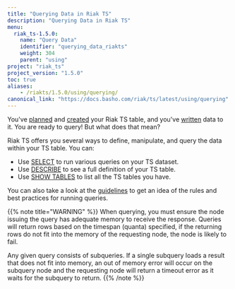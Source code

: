 ```yaml
---
title: "Querying Data in Riak TS"
description: "Querying Data in Riak TS"
menu:
  riak_ts-1.5.0:
    name: "Query Data"
    identifier: "querying_data_riakts"
    weight: 304
    parent: "using"
project: "riak_ts"
project_version: "1.5.0"
toc: true
aliases:
    - /riakts/1.5.0/using/querying/
canonical_link: "https://docs.basho.com/riak/ts/latest/using/querying"
---
```


[activating]: ../creating-activating/
[DESCRIBE]: describe/
[guidelines]: guidelines/
[planning]: ../planning/
[SELECT]: select/
[SHOW TABLES]: show-tables/
[writing]: ../writingdata/

You've [planned][planning] and [created][activating] your Riak TS table, and you've [written][writing] data to it. You are ready to query! But what does that mean?

Riak TS offers you several ways to define, manipulate, and query the data within your TS table. You can:

* Use [SELECT] to run various queries on your TS dataset. 
* Use [DESCRIBE] to see a full definition of your TS table.
* Use [SHOW TABLES] to list all the TS tables you have. 

You can also take a look at the [guidelines] to get an idea of the rules and best practices for running queries. 


{{% note title="WARNING" %}}
When querying, you must ensure the node issuing the query has adequate memory to receive the response. Queries will return rows based on the timespan (quanta) specified, if the returning rows do not fit into the memory of the requesting node, the node is likely to fail. 

Any given query consists of subqueries. If a single subquery loads a result that does not fit into memory, an out of memory error will occur on the subquery node and the requesting node will return a timeout error as it waits for the subquery to return.
{{% /note %}}